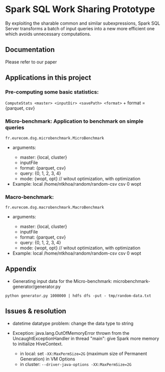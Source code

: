 # Spark SQL Work Sharing Prototype

By exploiting the sharable common and similar subexpressions, Spark SQL Server transforms a batch of input queries into a new more efficient one which avoids unnecessary computations.

## Documentation
Please refer to our paper

## Applications in this project
### Pre-computing some basic statistics:
`ComputeStats <master> <inputDir> <savePath> <format>`
    + format = {parquet, csv}

### Micro-benchmark: Application to benchmark on simple queries

`fr.eurecom.dsg.microbenchmark.MicroBenchmark`

- arguments: <master> <inputFile> <format> <query> <mode>
    + master: {local, cluster}
    + inputFile
    + format: {parquet, csv}
    + query: {0, 1, 2, 3, 4}
    + mode: {wopt, opt} // witout optimization, with optimization
- Example: local /home/ntkhoa/random/random-csv csv 0 wopt

### Macro-benchmark:
`fr.eurecom.dsg.macrobenchmark.MacroBenchmark`

- arguments: <master> <inputFile> <format> <query> <mode>
    + master: {local, cluster}
    + inputFile
    + format: {parquet, csv}
    + query: {0, 1, 2, 3, 4}
    + mode: {wopt, opt} // witout optimization, with optimization
- Example: local /home/ntkhoa/random/random-csv csv 0 wopt

## Appendix
- Generating input data for the Micro-benchmark: microbenchmark-generator/generator.py

``python generator.py 1000000 | hdfs dfs -put - tmp/random-data.txt``

## Issues & resolution
- datetime datatype problem: change the data type to string

- Exception: java.lang.OutOfMemoryError thrown from the UncaughtExceptionHandler in thread "main": give Spark more memory to initialize HiveContext.
    + in local: set `-XX:MaxPermSize=2G` (maximum size of Permanent Generation) in VM Options
    + in cluster: `--driver-java-options -XX:MaxPermSize=2G`